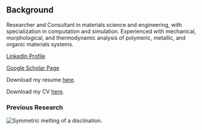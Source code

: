 ## Background

Researcher and Consultant in materials science and engineering, with specialization in computation and simulation. Experienced with mechanical, morphological, and thermodynamic analysis of polymeric, metallic, and organic materials systems.

[LinkedIn Profile](https://www.linkedin.com/in/corinne-carpenter/)

[Google Scholar Page](https://goo.gl/W875ni)

Download my resume [here]({{corinne-carpenter.github.io}}/Resume_CCarpenter.pdf).

Download my CV [here]({{corinne-carpenter.github.io}}/CV_CCarpenter.pdf).

### Previous Research

![Symmetric melting of a disclination.]({{corinne-carpenter.github.io}}/S_noSolvent.gif)

